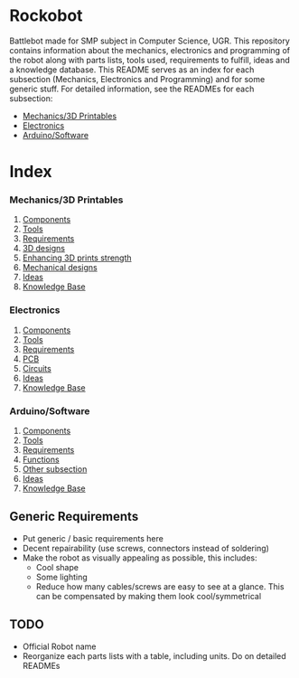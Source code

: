 # Rockobot
Battlebot made for SMP subject in Computer Science, UGR. This repository contains information about the mechanics, electronics and programming of the robot
along with parts lists, tools used, requirements to fulfill, ideas and a knowledge database. This README serves as an index for each subsection (Mechanics, Electronics and Programming) and for some generic stuff. For detailed information, see the READMEs for each subsection:

- [Mechanics/3D Printables](https://github.com/Pelochus/rockobot/tree/main/printables/)
- [Electronics](https://github.com/Pelochus/rockobot/tree/main/electronics/)
- [Arduino/Software](https://github.com/Pelochus/rockobot/tree/main/arduino/)

# Index
### Mechanics/3D Printables

1. [Components](https://github.com/Pelochus/rockobot/tree/main/printables/)
2. [Tools]()
3. [Requirements]()
4. [3D designs]()
5. [Enhancing 3D prints strength]()
6. [Mechanical designs]()
7. [Ideas]()
8. [Knowledge Base]()

### Electronics

1. [Components](https://github.com/Pelochus/rockobot/tree/main/electronics/)
2. [Tools]()
3. [Requirements]()
4. [PCB]()
5. [Circuits]()
6. [Ideas]()
7. [Knowledge Base]()

### Arduino/Software

1. [Components](https://github.com/Pelochus/rockobot/tree/main/arduino/)
2. [Tools]()
3. [Requirements]()
4. [Functions]()
5. [Other subsection]()
6. [Ideas]()
7. [Knowledge Base]()

## Generic Requirements
- Put generic / basic requirements here
- Decent repairability (use screws, connectors instead of soldering)
- Make the robot as visually appealing as possible, this includes:
  - Cool shape
  - Some lighting
  - Reduce how many cables/screws are easy to see at a glance. This can be compensated by making them look cool/symmetrical

## TODO
- Official Robot name
- Reorganize each parts lists with a table, including units. Do on detailed READMEs
